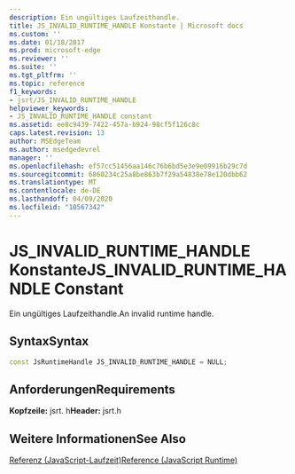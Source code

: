 ```yaml
---
description: Ein ungültiges Laufzeithandle.
title: JS_INVALID_RUNTIME_HANDLE Konstante | Microsoft docs
ms.custom: ''
ms.date: 01/18/2017
ms.prod: microsoft-edge
ms.reviewer: ''
ms.suite: ''
ms.tgt_pltfrm: ''
ms.topic: reference
f1_keywords:
- jsrt/JS_INVALID_RUNTIME_HANDLE
helpviewer_keywords:
- JS_INVALID_RUNTIME_HANDLE constant
ms.assetid: ee8c9439-7422-457a-b924-98cf5f126c8c
caps.latest.revision: 13
author: MSEdgeTeam
ms.author: msedgedevrel
manager: ''
ms.openlocfilehash: ef57cc51456aa146c76b6bd5e3e9e09916b29c7d
ms.sourcegitcommit: 6860234c25a8be863b7f29a54838e78e120dbb62
ms.translationtype: MT
ms.contentlocale: de-DE
ms.lasthandoff: 04/09/2020
ms.locfileid: "10567342"
---
```

# <span data-ttu-id="844d9-103">JS_INVALID_RUNTIME_HANDLE Konstante</span><span class="sxs-lookup"><span data-stu-id="844d9-103">JS_INVALID_RUNTIME_HANDLE Constant</span></span>
<span data-ttu-id="844d9-104">Ein ungültiges Laufzeithandle.</span><span class="sxs-lookup"><span data-stu-id="844d9-104">An invalid runtime handle.</span></span>  
  
## <span data-ttu-id="844d9-105">Syntax</span><span class="sxs-lookup"><span data-stu-id="844d9-105">Syntax</span></span>  
  
```cpp
const JsRuntimeHandle JS_INVALID_RUNTIME_HANDLE = NULL;  
```  
  
## <span data-ttu-id="844d9-106">Anforderungen</span><span class="sxs-lookup"><span data-stu-id="844d9-106">Requirements</span></span>  
 <span data-ttu-id="844d9-107">**Kopfzeile:** jsrt. h</span><span class="sxs-lookup"><span data-stu-id="844d9-107">**Header:** jsrt.h</span></span>  
  
## <span data-ttu-id="844d9-108">Weitere Informationen</span><span class="sxs-lookup"><span data-stu-id="844d9-108">See Also</span></span>  
 [<span data-ttu-id="844d9-109">Referenz (JavaScript-Laufzeit)</span><span class="sxs-lookup"><span data-stu-id="844d9-109">Reference (JavaScript Runtime)</span></span>](../chakra-hosting/reference-javascript-runtime.md)